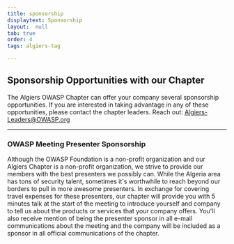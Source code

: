 ```yaml
---
title: sponsorship
displaytext: Sponsorship
layout:  null
tab: true
order: 4
tags: algiers-tag

---
```


## Sponsorship Opportunities with our Chapter ##

The Algiers OWASP Chapter can offer your company several sponsorship opportunities. If you are interested in taking advantage in any of these opportunities, please contact the chapter leaders. Reach out: Algiers-Leaders@OWASP.org

<hr/>

### OWASP Meeting Presenter Sponsorship ### 

Although the OWASP Foundation is a non-profit organization and our Algiers Chapter is a non-profit organization, we strive to provide our members with the best presenters we possibly can. While the Algeria area has tons of security talent, sometimes it's worthwhile to reach beyond our borders to pull in more awesome presenters. In exchange for covering travel expenses for these presenters, our chapter will provide you with 5 minutes talk at the start of the meeting to introduce yourself and company to tell us about the products or services that your company offers. You'll also receive mention of being the presenter sponsor in all e-mail communications about the meeting and the company will be included as a sponsor in all official communications of the chapter.

